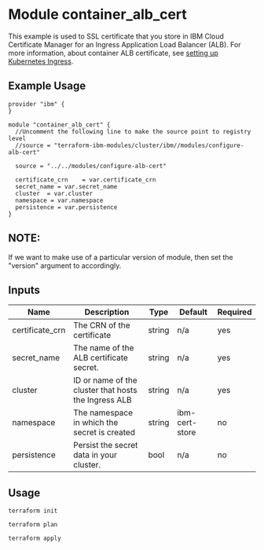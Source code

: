 # Module container_alb_cert

This example is used to SSL certificate that you store in IBM Cloud Certificate Manager for an Ingress Application Load Balancer (ALB). For more information, about container ALB certificate, see [setting up Kubernetes Ingress](https://cloud.ibm.com/docs/containers?topic=containers-ingress-types).

## Example Usage
```
provider "ibm" {
}

module "container_alb_cert" {
  //Uncomment the following line to make the source point to registry level
  //source = "terraform-ibm-modules/cluster/ibm//modules/configure-alb-cert"

  source = "../../modules/configure-alb-cert"

  certificate_crn    = var.certificate_crn
  secret_name = var.secret_name
  cluster  = var.cluster
  namespace = var.namespace
  persistence = var.persistence
}
```
## NOTE:

If we want to make use of a particular version of module, then set the "version" argument to accordingly.


<!-- BEGINNING OF PRE-COMMIT-TERRAFORM DOCS HOOK -->
## Inputs

| Name          | Description                                           | Type   | Default        | Required |
|---------------|-------------------------------------------------------|--------|----------------|----------|
| certificate_crn      | The CRN of the certificate                            | string | n/a            | yes      |
| secret_name   | The name of the ALB certificate secret.               | string | n/a            | yes      |
| cluster       | ID or name of the cluster that hosts the Ingress ALB      | string | n/a            | yes      |
| namespace     | The namespace in which the secret is created          | string | ibm-cert-store | no       |
| persistence   | Persist the secret data in your cluster.              | bool   | n/a            | no       |


<!-- END OF PRE-COMMIT-TERRAFORM DOCS HOOK -->


## Usage
```
terraform init

terraform plan

terraform apply
```
